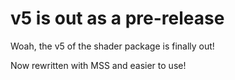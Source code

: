 # v5 is out as a pre-release

Woah, the v5 of the shader package is finally out!

Now rewritten with MSS and easier to use!